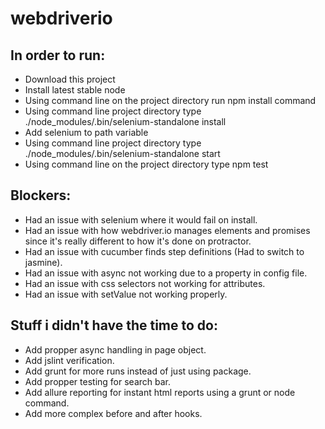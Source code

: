 # webdriverio

## In order to run: 
* Download this project
* Install latest stable node
* Using command line on the project directory run npm install command
* Using command line project directory type ./node_modules/.bin/selenium-standalone install
* Add selenium to path variable
* Using command line project directory type ./node_modules/.bin/selenium-standalone start
* Using command line on the project directory type npm test

## Blockers:
* Had an issue with selenium where it would fail on install.
* Had an issue with how webdriver.io manages elements and promises since it's really different to how it's done on protractor.
* Had an issue with cucumber finds step definitions (Had to switch to jasmine).
* Had an issue with async not working due to a property in config file.
* Had an issue with css selectors not working for attributes.
* Had an issue with setValue not working properly.

## Stuff i didn't have the time to do:
* Add propper async handling in page object.
* Add jslint verification.
* Add grunt for more runs instead of just using package.
* Add propper testing for search bar.
* Add allure reporting for instant html reports using a grunt or node command.
* Add more complex before and after hooks.
